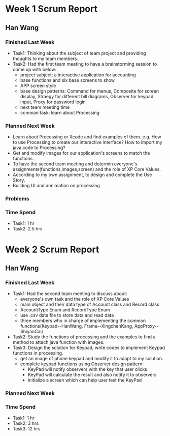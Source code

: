 # Week 1 Scrum Report

## Han Wang

### Finished Last Week 
- Task1: Thinking  about the subject of team project and providing thoughts to my team members.
- Task2:  Had the first team meeting to have a brainstorming session to come up with below:
   - project subject: a interactive application for accounting
   - base functions and six base screens to show
   - APP screen style
   - base design patterns: Command for menus, Composite for screen display, Straegy for different bill diagrams, Observer for keypad input, Proxy for password login
   - next team meeting time
   - comman task: learn about Processing 

### Planned Next Week 
- Learn about Processing or Xcode and find examples of them. e.g. How to use Processing to create our interactive interface? How to import my java code to Processing? 
- Get and modify images for our application's screens to match the functions.
- To have the second team meeting and determin everyone's assignments(functions,images,screen) and the role of XP Core Values.
- According to my own assignment, to design and complete the Use Story.
- Building UI and annimation on processing

### Problems

### Time Spend

- Task1: 1 hr
- Task2: 2.5 hrs

# Week 2 Scrum Report

## Han Wang

### Finished Last Week
- Task1: Had the second team meeting to discuss about:
  - everyone's own task and the role of XP Core Values
  - main object and their data type of Account class and Record class
  - AccountType Enum and RecordType Enum
  - use .csv data file to store data and read data
  - three members who in charge of implementing the common functions(Keypad--HanWang, Frame--XingchenKang, AppProxy--ShiyanCai)
- Task2: Study the functions of processing and the examples to find a method to attach java function with images.
- Task3: Design the solution for Keypad, write codes to implement Keypad functions in processing.
  - get an image of phone keypad and modify it to adapt to my solution.
  - complete keypad functions using Observer design pattern:
    - KeyPad will notify observers with the key that user clicks
    - KeyPad will calculate the result and also notify it to observers
    - initialize a screen which can help user test the KeyPad

### Planned Next Week
### Time Spend

- Task1: 1 hr
- Task2: 3 hrs
- Task3: 12 hrs
